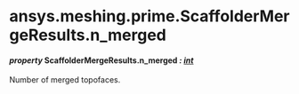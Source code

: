 # ansys.meshing.prime.ScaffolderMergeResults.n_merged



#### *property* ScaffolderMergeResults.n_merged *: [int](https://docs.python.org/3.11/library/functions.html#int)*

Number of merged topofaces.

<!-- !! processed by numpydoc !! -->

